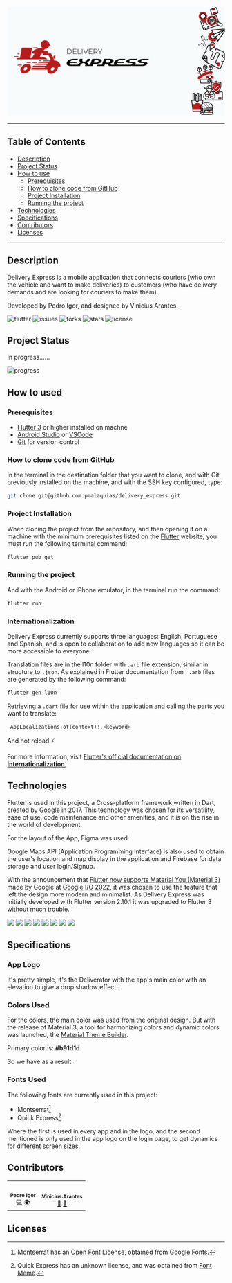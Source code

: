 ![banner](/lib/ui/assets/images/png/BannerDeliveryExpress.png)
<!-- # Delivery Express -->
---

## Table of Contents

* [Description](#description)
* [Project Status](#project-status)
* [How to use](#how-to-used)
  * [Prerequisites](#prerequisites)
  * [How to clone code from GitHub](#how-to-clone-code-from-github)
  * [Project Installation](#project-installation)
  * [Running the project](#running-the-project)
* [Technologies](#technologies)
* [Specifications](#specifications)
* [Contributors](#contributors)
* [Licenses](#licenses)

---

## Description

Delivery Express is a mobile application that connects couriers (who own the vehicle and want to make deliveries) to customers (who have delivery demands and are looking for couriers to make them).

Developed by Pedro Igor, and designed by Vinicius Arantes.

![flutter](https://img.shields.io/badge/Flutter-3.0.3-005598?style=for-the-badge&logo=flutter)
![issues](https://img.shields.io/github/issues/pmalaquias/delivery_express?style=for-the-badge)
![forks](https://img.shields.io/github/forks/pmalaquias/delivery_express?style=for-the-badge)
![stars](https://img.shields.io/github/stars/pmalaquias/delivery_express?style=for-the-badge)
![license](https://img.shields.io/github/license/pmalaquias/delivery_express?style=for-the-badge)

## Project Status

In progress……

![progress](https://www.animatedimages.org/data/media/1635/animated-walking-image-0052.gif)

## How to used

### Prerequisites

* [Flutter 3](https://docs.flutter.dev/get-started/install) or higher installed on machne
* [Android Studio](https://developer.android.com/studio) or [VSCode](https://code.visualstudio.com/)
* [Git](https://git-scm.com/) for version control

### How to clone code from GitHub

In the terminal in the destination folder that you want to clone, and with Git previously installed on the machine, and with the SSH key configured, type:

``` bash
git clone git@github.com:pmalaquias/delivery_express.git
```

### Project Installation

When cloning the project from the repository, and then opening it on a machine with the minimum prerequisites listed on the [Flutter](https://flutter.dev/) website, you must run the following terminal command:

```` bash
flutter pub get
````

### Running the project

And with the Android or iPhone emulator, in the terminal run the command:

```` bash
flutter run
````

### Internationalization

Delivery Express currently supports three languages: English, Portuguese and Spanish, and is open to collaboration to add new languages so it can be more accessible to everyone.

Translation files are in the l10n folder with `.arb` file extension, similar in structure to `.json`. As explained in Flutter documentation from , `.arb`  files are generated by the following command:

```` bash
flutter gen-l10n
````
Retrieving a `.dart` file for use within the application and calling the parts you want to translate:

```` dart
 AppLocalizations.of(context)!.<keyword>
````

And hot reload ⚡

For more information, visit [Flutter's official documentation on __Internationalization__.](https://docs.flutter.dev/development/accessibility-and-localization/internationalization)

## Technologies

Flutter is used in this project, a Cross-platform framework written in Dart, created by Google in 2017. This technology was chosen for its versatility, ease of use, code maintenance and other amenities, and it is on the rise in the world of development.

For the layout of the App, Figma was used.

Google Maps API (Application Programming Interface) is also used to obtain the user's location and map display in the application and Firebase for data storage and user login/Signup.

With the announcement that [Flutter now supports Material You (Material 3)](https://medium.com/flutter/whats-new-in-flutter-3-8c74a5bc32d0) made by Google at [Google I/O 2022](https://io.google/2022/intl/pt/), it was chosen to use the feature that left the design more modern and minimalist.
As Delivery Express was initially developed with Flutter version 2.10.1 it was upgraded to Flutter 3 without much trouble.

<img src="https://cdn.jsdelivr.net/gh/devicons/devicon/icons/flutter/flutter-original.svg" width=50 /> <img src="https://cdn.jsdelivr.net/gh/devicons/devicon/icons/dart/dart-original.svg" width=50 /> <img src="https://cdn.jsdelivr.net/gh/devicons/devicon/icons/figma/figma-original.svg" width=50 /> <img src="https://cdn.jsdelivr.net/gh/devicons/devicon/icons/firebase/firebase-plain-wordmark.svg" width=50 />
<img src="https://upload.wikimedia.org/wikipedia/commons/c/c7/Google_Material_Design_Logo.svg" width=50 /> <img src="https://cdn.jsdelivr.net/gh/devicons/devicon/icons/androidstudio/androidstudio-original.svg" width=50/> <img src="https://cdn.jsdelivr.net/gh/devicons/devicon/icons/vscode/vscode-original.svg" width=50 /> <img src="https://cdn.jsdelivr.net/gh/devicons/devicon/icons/git/git-plain-wordmark.svg" width=50/>

## Specifications

### App Logo

It's pretty simple, it's the Deliverator with the app's main color with an elevation to give a drop shadow effect.

### Colors Used

For the colors, the main color was used from the original design. But with the release of Material 3, a tool for harmonizing colors and dynamic colors was launched, the [Material Theme Builder](https://material-foundation.github.io/material-theme-builder/#/custom).

Primary color is: **#b91d1d**

So we have as a result:

### Fonts Used

The following fonts are currently used in this project:

* Montserrat[^1]
* Quick Express[^2]

Where the first is used in every app and in the logo, and the second mentioned is only used in the app logo on the login page, to get dynamics for different screen sizes.

[^1]: Montserrat has an [Open Font License](https://scripts.sil.org/cms/scripts/page.php?site_id=nrsi&id=OFL), obtained from [Google Fonts](https://fonts.google.com/specimen/Montserrat).
[^2]: Quick Express has an unknown license, and was obtained from [Font Meme](https://fontmeme.com/fonts/quick-express-font/).

## Contributors
<!-- ALL-CONTRIBUTORS-LIST:START - Do not remove or modify this section -->
<!-- prettier-ignore-start -->
<!-- markdownlint-disable -->
<table>
  <tr>
    <td align="center"><a href="https://github.com/pmalaquias"><img src="https://avatars.githubusercontent.com/u/40576393?v=4?s=100" width="100px;" alt=""/><br /><sub><b>Pedro Igor</b></sub></a><br /><a href="https://github.com/pmalaquias/delivery_express/commits?author=pmalaquias" title="Code">💻</a> <a href="#translation-pmalaquias" title="Translation">🌍</a></td>
    <td align="center"><a href="https://github.com/viniciusrnt"><img src="https://avatars.githubusercontent.com/u/28420813?v=4?s=100" width="100px;" alt=""/><br /><sub><b>Vinicius Arantes</b></sub></a><br /><a href="#design-viniciusrnt" title="Design">🎨</a> <a href="#ideas-viniciusrnt" title="Ideas, Planning, & Feedback">🤔</a></td>
  </tr>
</table>

<!-- markdownlint-restore -->
<!-- prettier-ignore-end -->

<!-- ALL-CONTRIBUTORS-LIST:END -->

## Licenses
